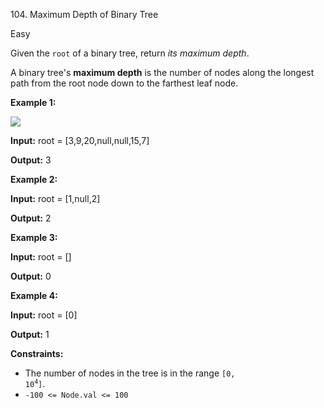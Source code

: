 ﻿104\. Maximum Depth of Binary Tree

Easy

Given the `root` of a binary tree, return _its maximum depth_.

A binary tree's **maximum depth** is the number of nodes along the longest path from the root node down to the farthest leaf node.

**Example 1:**

![](https://assets.leetcode.com/uploads/2020/11/26/tmp-tree.jpg)

**Input:** root = \[3,9,20,null,null,15,7\]

**Output:** 3 

**Example 2:**

**Input:** root = \[1,null,2\]

**Output:** 2 

**Example 3:**

**Input:** root = \[\]

**Output:** 0 

**Example 4:**

**Input:** root = \[0\]

**Output:** 1 

**Constraints:**

*   The number of nodes in the tree is in the range <code>[0, 10<sup>4</sup>]</code>.
*   `-100 <= Node.val <= 100`